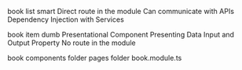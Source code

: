 
book list
	 smart
Direct route in the module
Can communicate with APIs
Dependency Injection with Services

book item
	 dumb
Presentational Component
Presenting Data
Input and Output Property
No route in the module

book
    components folder
    pages folder
    book.module.ts
    
